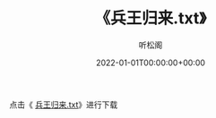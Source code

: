 ﻿---
title:  《兵王归来.txt》
date:   2022-01-01T00:00:00+00:00
author: 听松阁
layout: post
permalink: /兵王归来/
categories: 小说
tags: [小说]
---

点击《 [兵王归来.txt](http://img.660000.xyz/bookstukust/book/bntxt/10/兵王归来.txt)》进行下载